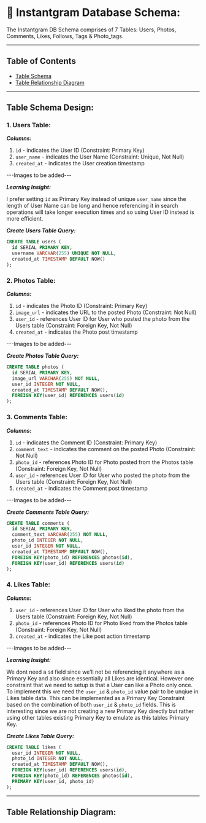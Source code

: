 # 🧬 Instantgram Database Schema:
The Instantgram DB Schema comprises of 7 Tables: Users, Photos, Comments, Likes, Follows, Tags & Photo_tags.

---

## Table of Contents
- [Table Schema](#table-schema-design)
- [Table Relationship Diagram](#table-relationship-diagram)

---

## Table Schema Design:

### 1. Users Table:

***Columns:***

1. `id` - indicates the User ID (Constraint: Primary Key)
2. `user_name` - indicates the User Name (Constraint: Unique, Not Null)
3. `created_at` - indicates the User creation timestamp

---Images to be added---

***Learning Insight:***

I prefer setting `id` as Primary Key instead of unique `user_name` since the length of User Name can be long and hence referencing it in search operations will take longer execution times and so using User ID instead is more efficient.

***Create Users Table Query:***

```sql
CREATE TABLE users (
  id SERIAL PRIMARY KEY,
  username VARCHAR(255) UNIQUE NOT NULL,
  created_at TIMESTAMP DEFAULT NOW()
);
```

### 2. Photos Table:

***Columns:***

1. `id` - indicates the Photo ID (Constraint: Primary Key)
2. `image_url` - indicates the URL to the posted Photo (Constraint: Not Null)
3. `user_id` - references User ID for User who posted the photo from the Users table (Constraint: Foreign Key, Not Null)
4. `created_at` - indicates the Photo post timestamp

---Images to be added---

***Create Photos Table Query:***

```sql
CREATE TABLE photos (
  id SERIAL PRIMARY KEY,
  image_url VARCHAR(255) NOT NULL,
  user_id INTEGER NOT NULL,
  created_at TIMESTAMP DEFAULT NOW(),
  FOREIGN KEY(user_id) REFERENCES users(id)
);
```

### 3. Comments Table:

***Columns:***

1. `id` - indicates the Comment ID (Constraint: Primary Key)
2. `comment_text` - indicates the comment on the posted Photo (Constraint: Not Null)
3. `photo_id` - references Photo ID for Photo posted from the Photos table (Constraint: Foreign Key, Not Null)
4. `user_id` - references User ID for User who posted the photo from the Users table (Constraint: Foreign Key, Not Null)
5. `created_at` - indicates the Comment post timestamp

---Images to be added---

***Create Comments Table Query:***

```sql
CREATE TABLE comments (
  id SERIAL PRIMARY KEY,
  comment_text VARCHAR(255) NOT NULL,
  photo_id INTEGER NOT NULL,
  user_id INTEGER NOT NULL,
  created_at TIMESTAMP DEFAULT NOW(),
  FOREIGN KEY(photo_id) REFERENCES photos(id),
  FOREIGN KEY(user_id) REFERENCES users(id)
);
```

### 4. Likes Table:

***Columns:***

1. `user_id` - references User ID for User who liked the photo from the Users table (Constraint: Foreign Key, Not Null)
2. `photo_id` - references Photo ID for Photo liked from the Photos table (Constraint: Foreign Key, Not Null)
3. `created_at` - indicates the Like post action timestamp

---Images to be added---

***Learning Insight:***

We dont need a `id` field since we’ll not be referencing it anywhere as a Primary Key and also since essentially all Likes are identical. However one constraint that we need to setup is that a User can like a Photo only once. To implement this we need the `user_id` & `photo_id` value pair to be unqiue in Likes table data. This can be implemented as a Primary Key Constraint based on the combination of both `user_id` & `photo_id` fields. This is interesting since we are not creating a new Primary Key directly but rather using other tables existing Primary Key to emulate as this tables Primary Key.

***Create Likes Table Query:***

```sql
CREATE TABLE likes (
  user_id INTEGER NOT NULL,
  photo_id INTEGER NOT NULL,
  created_at TIMESTAMP DEFAULT NOW(),
  FOREIGN KEY(user_id) REFERENCES users(id),
  FOREIGN KEY(photo_id) REFERENCES photos(id),
  PRIMARY KEY(user_id, photo_id)
);

```













---

## Table Relationship Diagram:
